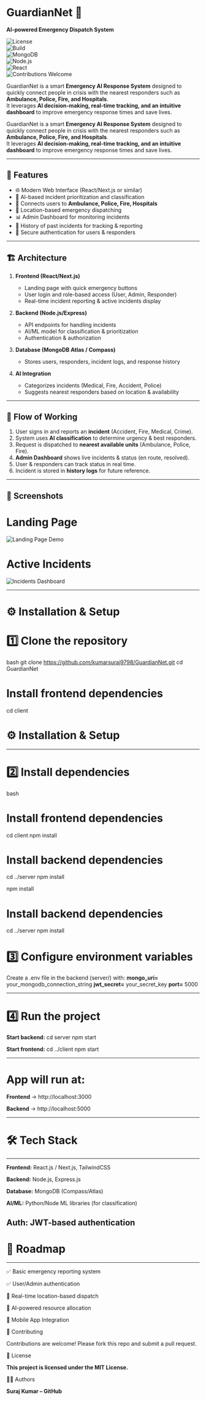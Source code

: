 # GuardianNet 🚨  
**AI-powered Emergency Dispatch System**

![License](https://img.shields.io/badge/license-MIT-green)  
![Build](https://img.shields.io/badge/build-passing-brightgreen)  
![MongoDB](https://img.shields.io/badge/Database-MongoDB-blue)  
![Node.js](https://img.shields.io/badge/Backend-Node.js-yellow)  
![React](https://img.shields.io/badge/Frontend-React-blue)  
![Contributions Welcome](https://img.shields.io/badge/Contributions-Welcome-orange)  

GuardianNet is a smart **Emergency AI Response System** designed to quickly connect people in crisis with the nearest responders such as **Ambulance, Police, Fire, and Hospitals**.  
It leverages **AI decision-making, real-time tracking, and an intuitive dashboard** to improve emergency response times and save lives.  


GuardianNet is a smart **Emergency AI Response System** designed to quickly connect people in crisis with the nearest responders such as **Ambulance, Police, Fire, and Hospitals**.  
It leverages **AI decision-making, real-time tracking, and an intuitive dashboard** to improve emergency response times and save lives.  

---

## 🚀 Features  
- 🌐 Modern Web Interface (React/Next.js or similar)  
- 🤖 AI-based incident prioritization and classification  
- 🏥 Connects users to **Ambulance, Police, Fire, Hospitals**  
- 📍 Location-based emergency dispatching  
- 📊 Admin Dashboard for monitoring incidents  
- 📝 History of past incidents for tracking & reporting  
- 🔐 Secure authentication for users & responders  

---

## 🏗️ Architecture  
1. **Frontend (React/Next.js)**  
   - Landing page with quick emergency buttons  
   - User login and role-based access (User, Admin, Responder)  
   - Real-time incident reporting & active incidents display  

2. **Backend (Node.js/Express)**  
   - API endpoints for handling incidents  
   - AI/ML model for classification & prioritization  
   - Authentication & authorization  

3. **Database (MongoDB Atlas / Compass)**  
   - Stores users, responders, incident logs, and response history  

4. **AI Integration**  
   - Categorizes incidents (Medical, Fire, Accident, Police)  
   - Suggests nearest responders based on location & availability  

---

## 🔄 Flow of Working  
1. User signs in and reports an **incident** (Accident, Fire, Medical, Crime).  
2. System uses **AI classification** to determine urgency & best responders.  
3. Request is dispatched to **nearest available units** (Ambulance, Police, Fire).  
4. **Admin Dashboard** shows live incidents & status (en route, resolved).  
5. User & responders can track status in real time.  
6. Incident is stored in **history logs** for future reference.  

---

## 📸 Screenshots  
# Landing Page  
![Landing Page Demo](docs/screenshots/landing.png)  

# Active Incidents  
![Incidents Dashboard](docs/screenshots/incidents.png)  

---

# ⚙️ Installation & Setup  

# 1️⃣ Clone the repository  
bash
git clone https://github.com/kumarsuraj9798/GuardianNet.git
cd GuardianNet

# Install frontend dependencies
cd client

# ⚙️ Installation & Setup  
---
# 2️⃣ Install dependencies  
bash
# Install frontend dependencies
cd client
npm install

# Install backend dependencies
cd ../server
npm install

npm install

# Install backend dependencies
cd ../server
npm install

# 3️⃣ Configure environment variables

Create a .env file in the backend (server/) with:
**mongo_uri=**
your_mongodb_connection_string
**jwt_secret=**
your_secret_key
**port=**
5000

---

# 4️⃣ Run the project
**Start backend:**
cd server
npm start

**Start frontend:**
cd ../client
npm start

---
# App will run at:

**Frontend**
→ http://localhost:3000

**Backend**
→ http://localhost:5000

---

# 🛠️ Tech Stack
---
**Frontend:** 
React.js / Next.js, TailwindCSS

**Backend:**
Node.js, Express.js

**Database:**
MongoDB (Compass/Atlas)

**AI/ML:**
Python/Node ML libraries (for classification)

**Auth:** 
JWT-based authentication
---

# 📌 Roadmap
---
✅ Basic emergency reporting system


✅ User/Admin authentication


🔄 Real-time location-based dispatch


🔄 AI-powered resource allocation


🔄 Mobile App Integration


🤝 Contributing


Contributions are welcome! Please fork this repo and submit a pull request.

📄 License

**This project is licensed under the MIT License.**

👨‍💻 Authors

**Suraj Kumar – GitHub**



